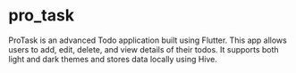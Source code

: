 # pro_task
ProTask is an advanced Todo application built using Flutter. This app allows users to add, edit, delete, and view details of their todos. It supports both light and dark themes and stores data locally using Hive.
